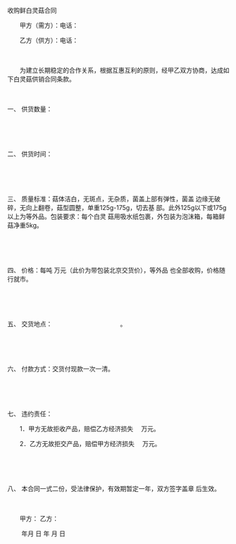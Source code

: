 



收购鲜白灵菇合同



 

　　甲方（需方）：电话：　　

　　乙方（供方）：电话：　　

　　

　　为建立长期稳定的合作关系，根据互惠互利的原则，经甲乙双方协商，达成如下白灵菇供销合同条款。

　　

一、
供货数量：

　　

　　

二、
供货时间：

　　

　　

三、
质量标准：菇体洁白，无斑点，无杂质，菌盖上部有弹性，菌盖 边缘无破碎，无向上翻卷，菇型圆整，单重125g-175g，切去基 部。此外125g以下或175g以上为等外品。包装要求：每个白灵 菇用吸水纸包裹，外包装为泡沫箱，每箱鲜菇净重5kg。

　　

　　

四、
价格：每吨 万元（此价为带包装北京交货价），等外品 也全部收购，价格随行就市。

　　

　　

五、
交货地点：　　　　　　　　　　　。

　　

　　

六、
付款方式：交货付现款一次一清。

　　

　　

七、
违约责任：

　　1．甲方无故拒收产品，赔偿乙方经济损失　 万元。

　　2．乙方无故拒交产品，赔偿甲方经济损失　 万元。

　　

　　

八、
本合同一式二份，受法律保护，有效期暂定一年，双方签字盖章 后生效。　

　　　 

　　甲方： 乙方：　　

　　 年月 日 年 月 日
